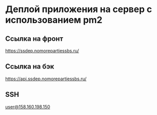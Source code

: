 # Деплой приложения на сервер с использованием pm2

## Ссылка на фронт
https://ssdep.nomorepartiessbs.ru/

## Ссылка на бэк
https://api.ssdep.nomorepartiessbs.ru/

## SSH
user@158.160.198.150
